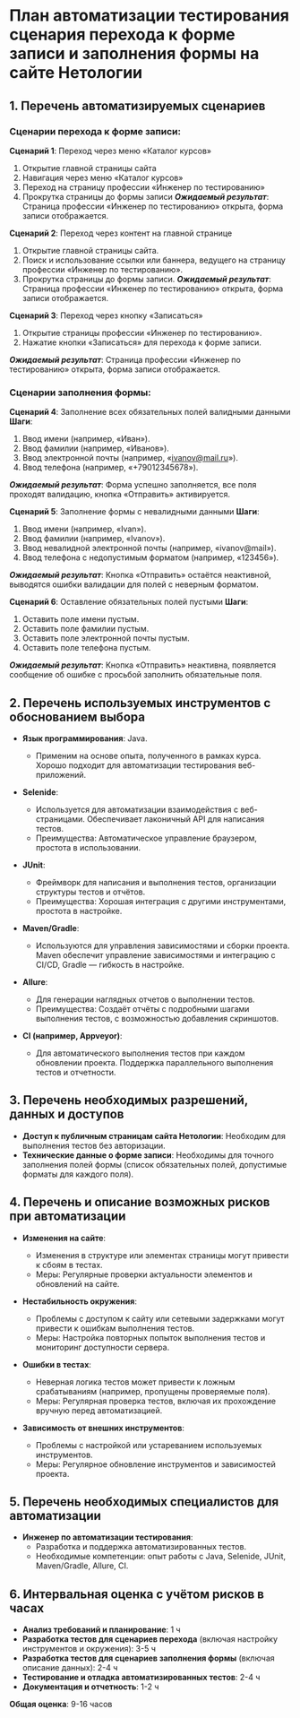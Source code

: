 # План автоматизации тестирования сценария перехода к форме записи и заполнения формы на сайте Нетологии

## 1. Перечень автоматизируемых сценариев

### Сценарии перехода к форме записи:

**Сценарий 1**: Переход через меню «Каталог курсов»
1. Открытие главной страницы сайта
2. Навигация через меню «Каталог курсов»
3. Переход на страницу профессии «Инженер по тестированию»
4. Прокрутка страницы до формы записи
_**Ожидаемый результат**_: Страница профессии «Инженер по тестированию» открыта, форма записи отображается.

**Сценарий 2**: Переход через контент на главной странице
1. Открытие главной страницы сайта.
2. Поиск и использование ссылки или баннера, ведущего на страницу профессии «Инженер по тестированию».
3. Прокрутка страницы до формы записи.
_**Ожидаемый результат**_: Страница профессии «Инженер по тестированию» открыта, форма записи отображается.

**Сценарий 3**: Переход через кнопку «Записаться»
1. Открытие страницы профессии «Инженер по тестированию».
2. Нажатие кнопки «Записаться» для перехода к форме записи.

_**Ожидаемый результат**_: Страница профессии «Инженер по тестированию» открыта, форма записи отображается.

### Сценарии заполнения формы:

**Сценарий 4**: Заполнение всех обязательных полей валидными данными
**Шаги**:
1. Ввод имени (например, «Иван»).
2. Ввод фамилии (например, «Иванов»).
3. Ввод электронной почты (например, «ivanov@mail.ru»).
4. Ввод телефона (например, «+79012345678»).

_**Ожидаемый результат**_: Форма успешно заполняется, все поля проходят валидацию, кнопка «Отправить» активируется.

  **Сценарий 5**: Заполнение формы с невалидными данными
**Шаги**:
1. Ввод имени (например, «Ivan»).
2. Ввод фамилии (например, «Ivanov»).
3. Ввод невалидной электронной почты (например, «ivanov@mail»).
4. Ввод телефона с недопустимым форматом (например, «123456»).

_**Ожидаемый результат**_: Кнопка «Отправить» остаётся неактивной, выводятся ошибки валидации для полей с неверным форматом.

**Сценарий 6**: Оставление обязательных полей пустыми
**Шаги**:
1. Оставить поле имени пустым.
2. Оставить поле фамилии пустым.
3. Оставить поле электронной почты пустым.
4. Оставить поле телефона пустым.

_**Ожидаемый результат**_: Кнопка «Отправить» неактивна, появляется сообщение об ошибке с просьбой заполнить обязательные поля.

## 2. Перечень используемых инструментов с обоснованием выбора
- **Язык программирования**: Java.
    - Применим на основе опыта, полученного в рамках курса. Хорошо подходит для автоматизации тестирования веб-приложений.

- **Selenide**:
  - Используется для автоматизации взаимодействия с веб-страницами. Обеспечивает лаконичный API для написания тестов.
  - Преимущества: Автоматическое управление браузером, простота в использовании.

- **JUnit**:
  - Фреймворк для написания и выполнения тестов, организации структуры тестов и отчётов.
  - Преимущества: Хорошая интеграция с другими инструментами, простота в настройке.

- **Maven/Gradle**:
  - Используются для управления зависимостями и сборки проекта. Maven обеспечит управление зависимостями и интеграцию с CI/CD, Gradle — гибкость в настройке.

- **Allure**:
  - Для генерации наглядных отчетов о выполнении тестов.
  - Преимущества: Создаёт отчёты с подробными шагами выполнения тестов, с возможностью добавления скриншотов.

- **CI (например, Appveyor)**:
  - Для автоматического выполнения тестов при каждом обновлении проекта. Поддержка параллельного выполнения тестов и отчетности.

## 3. Перечень необходимых разрешений, данных и доступов

- **Доступ к публичным страницам сайта Нетологии**: Необходим для выполнения тестов без авторизации.
- **Технические данные о форме записи**: Необходимы для точного заполнения полей формы (список обязательных полей, допустимые форматы для каждого поля).

## 4. Перечень и описание возможных рисков при автоматизации

- **Изменения на сайте**:
  - Изменения в структуре или элементах страницы могут привести к сбоям в тестах.
  - Меры: Регулярные проверки актуальности элементов и обновлений на сайте.

- **Нестабильность окружения**:
  - Проблемы с доступом к сайту или сетевыми задержками могут привести к ошибкам выполнения тестов.
  - Меры: Настройка повторных попыток выполнения тестов и мониторинг доступности сервера.

- **Ошибки в тестах**:
  - Неверная логика тестов может привести к ложным срабатываниям (например, пропущены проверяемые поля).
  - Меры: Регулярная проверка тестов, включая их прохождение вручную перед автоматизацией.

- **Зависимость от внешних инструментов**:
  - Проблемы с настройкой или устареванием используемых инструментов.
  - Меры: Регулярное обновление инструментов и зависимостей проекта.

## 5. Перечень необходимых специалистов для автоматизации

- **Инженер по автоматизации тестирования**:
  - Разработка и поддержка автоматизированных тестов.
  - Необходимые компетенции: опыт работы с Java, Selenide, JUnit, Maven/Gradle, Allure, CI.

## 6. Интервальная оценка с учётом рисков в часах

- **Анализ требований и планирование**: 1 ч
- **Разработка тестов для сценариев перехода** (включая настройку инструментов и окружения): 3-5 ч
- **Разработка тестов для сценариев заполнения формы** (включая описание данных): 2-4 ч
- **Тестирование и отладка автоматизированных тестов**: 2-4 ч
- **Документация и отчетность**: 1-2 ч

**Общая оценка**: 9-16 часов

